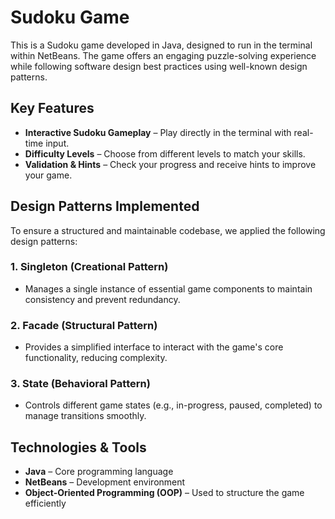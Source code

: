 # Sudoku Game  

This is a Sudoku game developed in Java, designed to run in the terminal within NetBeans. The game offers an engaging puzzle-solving experience while following software design best practices using well-known design patterns.  

## Key Features  
- **Interactive Sudoku Gameplay** – Play directly in the terminal with real-time input.  
- **Difficulty Levels** – Choose from different levels to match your skills.  
- **Validation & Hints** – Check your progress and receive hints to improve your game.  

## Design Patterns Implemented  

To ensure a structured and maintainable codebase, we applied the following design patterns:  

### 1. **Singleton (Creational Pattern)**  
   - Manages a single instance of essential game components to maintain consistency and prevent redundancy.  

### 2. **Facade (Structural Pattern)**  
   - Provides a simplified interface to interact with the game's core functionality, reducing complexity.  

### 3. **State (Behavioral Pattern)**  
   - Controls different game states (e.g., in-progress, paused, completed) to manage transitions smoothly.  

## Technologies & Tools  
- **Java** – Core programming language  
- **NetBeans** – Development environment  
- **Object-Oriented Programming (OOP)** – Used to structure the game efficiently 

